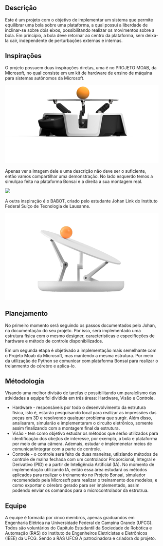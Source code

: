 ## Descrição
Este é um projeto com o objetivo de implementar um sistema que permite equilibrar uma bola sobre uma plataforma, a qual possui a liberdade de inclinar-se sobre dois eixos, possibilitando realizar os movimentos sobre a bola. Em princípio, a bola deve retornar ao centro da plataforma, sem deixa-la cair, independente de perturbações externas e internas.

## Inspirações
O projeto possuem duas inspirações diretas, uma é no PROJETO MOAB, da Microsoft, no qual consiste em um kit de hardware de ensino de máquina para sistemas autônomos da Microsoft.

![](/Midia/projetomicrosoft.png)

Apenas ver a imagem dele e uma descrição não deve ser o suficiente, então vamos compartilhar uma demonstração. No lado esquerdo temos a simulçao feita na plataforma Bonsai e a direita a sua montagem real.

![](/Midia/Moab_SoftwareHardware_v01_JS-02.gif)

A outra inspiração é o BABOT, criado pelo estudante Johan Link do Instituto Federal Suíço de Tecnologia de Lausanne. 

![](/Midia/johan.png)

## Planejamento
No primeiro momento será seguindo os passos documentados pelo Johan, na documentação do seu projeto. Por isso, será implementado uma estrutura física com o mesmo designer, caracteristicas e especificções de hardware e método de controle disponibilizados.

Em um segunda etapa é objetivado a implementação mais semelhante com o Projeto Moab da Microsoft, mas mantendo a mesma estrutura. Por meio da utilização de Python se comunicar com plataforma Bonsai para realizar o treianmento do cérebro e aplica-lo.

## Métodologia
Visando uma melhor divisão de tarefas e possibilitando um paralelismo das atividades a equipe foi dividida em três áreas: Hardware, Visão e Controle.
* Hardware - responsáveis por todo o desenvolvimento da estrutura física, isto é, estarão pesquisando local para realizar as impressões das peças em 3D e resolvendo qualquer problema que surgir. Além disso, analisaram, simularão e implementaram o circuito eletrônico, somente assim finalizando com a montagem final da estrutura. 
* Visão - tem como objetivo estudar os métodos que serão utilizados para identificação dos obejtos de interesse, por exemplo, a bola e plataforma por meio de uma câmera. Ademais, estudar e implemenetar meios de comunicar/integrar com a parte de controle.
* Controle -  o controle será feito de duas maneiras, utilziando métodos de controle de malha fechada com um controlador Proporcional, Integral e Derivativo (PID) e a partir de Inteligência Artificial (IA). No momento de implementação utilizando IA, então essa área estudará os métodos aplicados para realizar o treinamento no Projeto Bonsai, simulador recomendado pela Microsoft  para realizar o treinamento dos modelos, e como exportar o cérebro gerado para ser implementado, assim podendo enviar os comandos para o microcontrolador da estrutrua.

## Equipe
A equipe é formada por cinco membros, apenas graduandos em Engenharia Elétrica na Universidade Federal de Campina Grande (UFCG). Todos são voluntários do Capítulo Estudantil da Sociedade de Robótica e Automação (RAS) do Instituto de Engenheiros Eletricistas e Eletrônicos (IEEE) da UFCG. Sendo a RAS UFCG A patrocinadora e criadora do projeto. 

